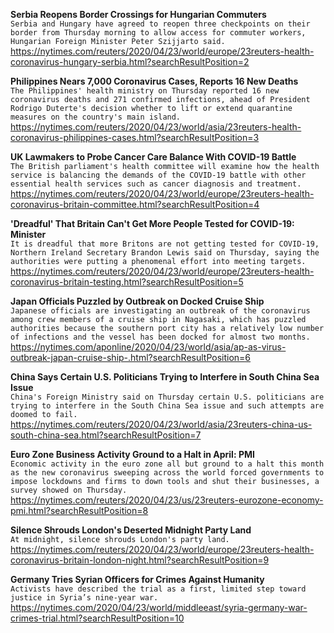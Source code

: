 **Serbia Reopens Border Crossings for Hungarian Commuters**\
`Serbia and Hungary have agreed to reopen three checkpoints on their border from Thursday morning to allow access for commuter workers, Hungarian Foreign Minister Peter Szijjarto said.`\
https://nytimes.com/reuters/2020/04/23/world/europe/23reuters-health-coronavirus-hungary-serbia.html?searchResultPosition=2

**Philippines Nears 7,000 Coronavirus Cases, Reports 16 New Deaths**\
`The Philippines' health ministry on Thursday reported 16 new coronavirus deaths and 271 confirmed infections, ahead of President Rodrigo Duterte's decision whether to lift or extend quarantine measures on the country's main island.`\
https://nytimes.com/reuters/2020/04/23/world/asia/23reuters-health-coronavirus-philippines-cases.html?searchResultPosition=3

**UK Lawmakers to Probe Cancer Care Balance With COVID-19 Battle**\
`The British parliament's health committee will examine how the health service is balancing the demands of the COVID-19 battle with other essential health services such as cancer diagnosis and treatment.`\
https://nytimes.com/reuters/2020/04/23/world/europe/23reuters-health-coronavirus-britain-committee.html?searchResultPosition=4

**'Dreadful' That Britain Can't Get More People Tested for COVID-19: Minister**\
`It is dreadful that more Britons are not getting tested for COVID-19, Northern Ireland Secretary Brandon Lewis said on Thursday, saying the authorities were putting a phenomenal effort into meeting targets.`\
https://nytimes.com/reuters/2020/04/23/world/europe/23reuters-health-coronavirus-britain-testing.html?searchResultPosition=5

**Japan Officials Puzzled by Outbreak on Docked Cruise Ship**\
`Japanese officials are investigating an outbreak of the coronavirus among crew members of a cruise ship in Nagasaki, which has puzzled authorities because the southern port city has a relatively low number of infections and the vessel has been docked for almost two months. `\
https://nytimes.com/aponline/2020/04/23/world/asia/ap-as-virus-outbreak-japan-cruise-ship-.html?searchResultPosition=6

**China Says Certain U.S. Politicians Trying to Interfere in South China Sea Issue**\
`China's Foreign Ministry said on Thursday certain U.S. politicians are trying to interfere in the South China Sea issue and such attempts are doomed to fail.`\
https://nytimes.com/reuters/2020/04/23/world/asia/23reuters-china-us-south-china-sea.html?searchResultPosition=7

**Euro Zone Business Activity Ground to a Halt in April: PMI**\
`Economic activity in the euro zone all but ground to a halt this month as the new coronavirus sweeping across the world forced governments to impose lockdowns and firms to down tools and shut their businesses, a survey showed on Thursday.`\
https://nytimes.com/reuters/2020/04/23/us/23reuters-eurozone-economy-pmi.html?searchResultPosition=8

**Silence Shrouds London's Deserted Midnight Party Land**\
`At midnight, silence shrouds London's party land.`\
https://nytimes.com/reuters/2020/04/23/world/europe/23reuters-health-coronavirus-britain-london-night.html?searchResultPosition=9

**Germany Tries Syrian Officers for Crimes Against Humanity**\
`Activists have described the trial as a first, limited step toward justice in Syria’s nine-year war.`\
https://nytimes.com/2020/04/23/world/middleeast/syria-germany-war-crimes-trial.html?searchResultPosition=10

